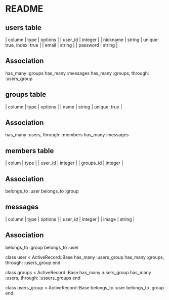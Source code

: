 # README

## users table
| column    |	type    | options      |
| user_id   | integer |
| nickname  | string  | unique: true, index: true |
| email     | string  |
| password  | string  |

## Association
  has_many :groups
  has_many :messages
  has_many :groups, through: :users_group


## groups table
| column    |	type    | options      |
| name      | string  | unique: true |

## Association
  has_many :users, through: :members
  has_many :messages


## members table
| colum     | type    |
| user_id   | integer |
| groups_id | integer |

## Association
belongs_to :user
belongs_to :group


## messages
| column    |	type    | options      |
| user_id   | integer | 
| image     | string  | 

## Association
belongs_to :group
belongs_to :user


class user < ActiveRecord::Base
  has_many :users_group
  has_many :groups, through: :users_group
end

class groups < ActiveRecord::Base
  has_many :users_group
  has_many :users, through: :ussers_groups
end

class users_group < ActiveRecord::Base
  belongs_to :user
  belongs_to :group
end
